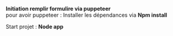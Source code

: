<b>Initiation remplir formulire via puppeteer </b>
</br>
pour avoir puppeteer :
Installer les dépendances via <b>Npm install</b>

Start projet : <b>Node app</b>
